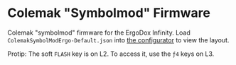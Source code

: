 # Colemak "Symbolmod" Firmware

Colemak "symbolmod" firmware for the ErgoDox Infinity. Load `ColemakSymbolModErgo-Default.json` into [the configurator](http://input.club/configurator) to view the layout.

Protip: The soft `FLASH` key is on L2. To access it, use the `ƒ4` keys on L3.
